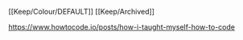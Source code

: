 [[Keep/Colour/DEFAULT]] [[Keep/Archived]] 

https://www.howtocode.io/posts/how-i-taught-myself-how-to-code
